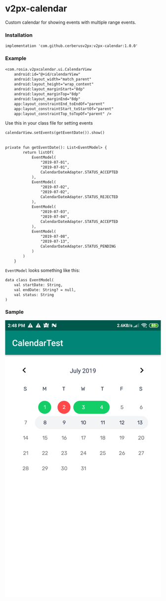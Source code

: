 # v2px-calendar
Custom calendar for showing events with multiple range events.

### Installation

    implementation 'com.github.cerberusv2px:v2px-calendar:1.0.0'

### Example

```
<com.rosia.v2pxcalendar.ui.CalendarView
    android:id="@+id/calendarView"
    android:layout_width="match_parent"
    android:layout_height="wrap_content"
    android:layout_marginStart="8dp"
    android:layout_marginTop="8dp"
    android:layout_marginEnd="8dp"
    app:layout_constraintEnd_toEndOf="parent"
    app:layout_constraintStart_toStartOf="parent"
    app:layout_constraintTop_toTopOf="parent" />
```

Use this in your class file for setting events

```
calendarView.setEvents(getEventDate()).show()


private fun getEventDate(): List<EventModel> {
		return listOf(
			EventModel(
				"2019-07-01",
				"2019-07-01",
				CalendarDateAdapter.STATUS_ACCEPTED
			),
			EventModel(
				"2019-07-02",
				"2019-07-02",
				CalendarDateAdapter.STATUS_REJECTED
			),
			EventModel(
				"2019-07-03",
				"2019-07-04",
				CalendarDateAdapter.STATUS_ACCEPTED
			),
			EventModel(
				"2019-07-08",
				"2019-07-13",
				CalendarDateAdapter.STATUS_PENDING
			)
		)
	}
```

`EventModel` looks something like this:
```
data class EventModel(
	val startDate: String,
	val endDate: String? = null,
	val status: String
)

```

### Sample
![Sample image](https://github.com/cerberusv2px/v2px-calendar/blob/master/sample1.png)


